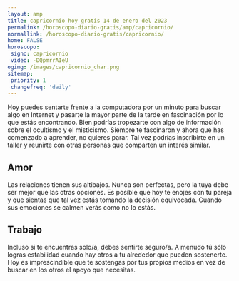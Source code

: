 ```yaml
---
layout: amp
title: capricornio hoy gratis 14 de enero del 2023 
permalink: /horoscopo-diario-gratis/amp/capricornio/
normallink: /horoscopo-diario-gratis/capricornio/
home: FALSE
horoscopo:
 signo: capricornio
 video: -DQpmrrAIeU
ogimg: /images/capricornio_char.png
sitemap:
 priority: 1
 changefreq: 'daily'
---
```



Hoy puedes sentarte frente a la computadora por un minuto para buscar algo en Internet y pasarte la mayor parte de la tarde en fascinación por lo que estás encontrando. Bien podrías tropezarte con algo de información sobre el ocultismo y el misticismo. Siempre te fascinaron y ahora que has comenzado a aprender, no quieres parar. Tal vez podrías inscribirte en un taller y reunirte con otras personas que comparten un interés similar.

## Amor

Las relaciones tienen sus altibajos. Nunca son perfectas, pero la tuya debe ser mejor que las otras opciones. Es posible que hoy te enojes con tu pareja y que sientas que tal vez estás tomando la decisión equivocada. Cuando sus emociones se calmen verás como no lo estás.

## Trabajo

Incluso si te encuentras solo/a, debes sentirte seguro/a. A menudo tú sólo logras estabilidad cuando hay otros a tu alrededor que pueden sostenerte. Hoy es imprescindible que te sostengas por tus propios medios en vez de buscar en los otros el apoyo que necesitas.